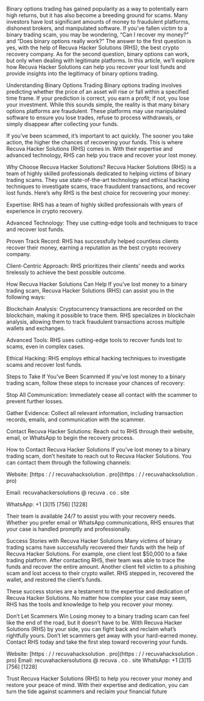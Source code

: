 Binary options trading has gained popularity as a way to potentially earn high returns, but it has also become a breeding ground for scams. Many investors have lost significant amounts of money to fraudulent platforms, dishonest brokers, and manipulated software. If you’ve fallen victim to a binary trading scam, you may be wondering, “Can I recover my money?” and “Does binary options really work?” The answer to the first question is yes, with the help of Recuva Hacker Solutions (RHS), the best crypto recovery company. As for the second question, binary options can work, but only when dealing with legitimate platforms. In this article, we’ll explore how Recuva Hacker Solutions can help you recover your lost funds and provide insights into the legitimacy of binary options trading.

Understanding Binary Options Trading
Binary options trading involves predicting whether the price of an asset will rise or fall within a specified time frame. If your prediction is correct, you earn a profit; if not, you lose your investment. While this sounds simple, the reality is that many binary options platforms are fraudulent. These platforms may use manipulated software to ensure you lose trades, refuse to process withdrawals, or simply disappear after collecting your funds.

If you’ve been scammed, it’s important to act quickly. The sooner you take action, the higher the chances of recovering your funds. This is where Recuva Hacker Solutions (RHS) comes in. With their expertise and advanced technology, RHS can help you trace and recover your lost money.

Why Choose Recuva Hacker Solutions?
Recuva Hacker Solutions (RHS) is a team of highly skilled professionals dedicated to helping victims of binary trading scams. They use state-of-the-art technology and ethical hacking techniques to investigate scams, trace fraudulent transactions, and recover lost funds. Here’s why RHS is the best choice for recovering your money:

Expertise: RHS has a team of highly skilled professionals with years of experience in crypto recovery.

Advanced Technology: They use cutting-edge tools and techniques to trace and recover lost funds.

Proven Track Record: RHS has successfully helped countless clients recover their money, earning a reputation as the best crypto recovery company.

Client-Centric Approach: RHS prioritizes their clients’ needs and works tirelessly to achieve the best possible outcome.

How Recuva Hacker Solutions Can Help
If you’ve lost money to a binary trading scam, Recuva Hacker Solutions (RHS) can assist you in the following ways:

Blockchain Analysis: Cryptocurrency transactions are recorded on the blockchain, making it possible to trace them. RHS specializes in blockchain analysis, allowing them to track fraudulent transactions across multiple wallets and exchanges.

Advanced Tools: RHS uses cutting-edge tools to recover funds lost to scams, even in complex cases.

Ethical Hacking: RHS employs ethical hacking techniques to investigate scams and recover lost funds.

Steps to Take If You’ve Been Scammed
If you’ve lost money to a binary trading scam, follow these steps to increase your chances of recovery:

Stop All Communication: Immediately cease all contact with the scammer to prevent further losses.

Gather Evidence: Collect all relevant information, including transaction records, emails, and communication with the scammer.

Contact Recuva Hacker Solutions: Reach out to RHS through their website, email, or WhatsApp to begin the recovery process.

How to Contact Recuva Hacker Solutions
If you’ve lost money to a binary trading scam, don’t hesitate to reach out to Recuva Hacker Solutions. You can contact them through the following channels:

Website: [https : / / recuvahacksolution . pro](https : / / recuvahacksolution . pro)

Email: recuvahackersolutions @ recuva . co . site

WhatsApp: +1 [3]15 [756] [1228]

Their team is available 24/7 to assist you with your recovery needs. Whether you prefer email or WhatsApp communications, RHS ensures that your case is handled promptly and professionally.

Success Stories with Recuva Hacker Solutions
Many victims of binary trading scams have successfully recovered their funds with the help of Recuva Hacker Solutions. For example, one client lost $50,000 to a fake trading platform. After contacting RHS, their team was able to trace the funds and recover the entire amount. Another client fell victim to a phishing scam and lost access to their crypto wallet. RHS stepped in, recovered the wallet, and restored the client’s funds.

These success stories are a testament to the expertise and dedication of Recuva Hacker Solutions. No matter how complex your case may seem, RHS has the tools and knowledge to help you recover your money.

Don’t Let Scammers Win
Losing money to a binary trading scam can feel like the end of the road, but it doesn’t have to be. With Recuva Hacker Solutions (RHS) by your side, you can fight back and reclaim what’s rightfully yours. Don’t let scammers get away with your hard-earned money. Contact RHS today and take the first step toward recovering your funds.

Website: [https : / / recuvahacksolution . pro](https : / / recuvahacksolution . pro)
Email: recuvahackersolutions @ recuva . co . site
WhatsApp: +1 [3]15 [756] [1228]

Trust Recuva Hacker Solutions (RHS) to help you recover your money and restore your peace of mind. With their expertise and dedication, you can turn the tide against scammers and reclaim your financial future
